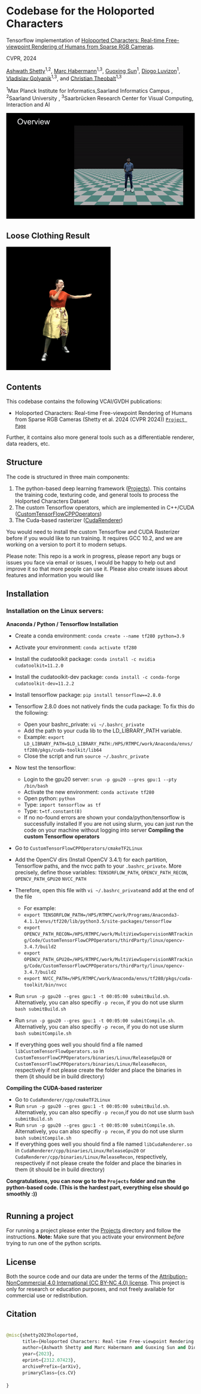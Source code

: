 
# Codebase for the Holoported Characters #
Tensorflow implementation of [Holoported Characters: Real-time Free-viewpoint Rendering of Humans from Sparse RGB Cameras](https://vcai.mpi-inf.mpg.de/projects/holochar/).

CVPR, 2024

[Ashwath Shetty](https://ashwath98.github.io/)<sup>1,2</sup>,
 [Marc Habermann](https://people.mpi-inf.mpg.de/~mhaberma/)<sup>1,3</sup>,
 [Guoxing Sun](https://people.mpi-inf.mpg.de/~gsun/)<sup>1</sup>,
 [Diogo Luvizon](https://people.mpi-inf.mpg.de/~dluvizon/)<sup>1</sup>,
 [Vladislav Golyanik](https://people.mpi-inf.mpg.de/~golyanik/)<sup>1,3</sup>,
and 
 [Christian Theobalt](https://people.mpi-inf.mpg.de/~theobalt/)<sup>1,3</sup>
 
 
 <sup>1</sup>Max Planck Institute for Informatics,Saarland Informatics Campus , <sup>2</sup>Saarland University , <sup>3</sup>Saarbrücken Research Center for Visual Computing, Interaction and AI
 
![](readmeImages/overview.gif)

## Loose Clothing Result ##
![](readmeImages/franzi.gif)
## Contents ##

This codebase contains the following VCAI/GVDH publications: 


- Holoported Characters: Real-time Free-viewpoint Rendering of Humans from Sparse RGB Cameras (Shetty et al. 2024 (CVPR 2024)) [`Project Page`](https://vcai.mpi-inf.mpg.de/projects/holochar/) 

Further, it contains also more general tools such as a differentiable renderer, data readers, etc.


## Structure ## 

The code is structured in three main components:

1) The python-based deep learning framework ([Projects](Projects)). This contains the training code, texturing code, and general tools to process the Holported Characters Dataset
2) The custom Tensorflow operators, which are implemented in C++/CUDA ([CustomTensorFlowCPPOperators](CustomTensorFlowCPPOperators))
3) The Cuda-based rasterizer ([CudaRenderer](CudaRenderer))

You would need to install the custom Tensorflow and CUDA Rasterizer before if you would like to run training. It requires GCC 10.2, and we are working on a version to port it to modern setups. 

Please note: This repo is a work in progress, please report any bugs or issues you face via email or issues, I would be happy to help out and improve it so that more people can use it. Please also create issues about features and information you would like



## Installation ## 

### Installation on the Linux servers: ###

**Anaconda / Python / Tensorflow Installation**
- Create a conda environment: `conda create --name tf280 python=3.9`
- Activate your environment: `conda activate tf280`
- Install the cudatoolkit package: `conda install -c nvidia cudatoolkit=11.2.0`
- Install the cudatoolkit-dev package: `conda install -c conda-forge cudatoolkit-dev=11.2.2`
- Install tensorflow package: `pip install tensorflow==2.8.0`
- Tensorflow 2.8.0 does not natively finds the cuda package: To fix this do the following:
  - Open your bashrc_private: `vi ~/.bashrc_private`
  - Add the path to your cuda lib to the LD_LIBRARY_PATH variable. 
  - Example: `export LD_LIBRARY_PATH=$LD_LIBRARY_PATH:/HPS/RTMPC/work/Anaconda/envs/tf280/pkgs/cuda-toolkit/lib64`
  - Close the script and run `source ~/.bashrc_private`
- Now test the tensorflow:
  - Login to the gpu20 server: `srun -p gpu20 --gres gpu:1 --pty /bin/bash`
  - Activate the new environment: `conda activate tf280`
  - Open python: `python`
  - Type: `import tensorflow as tf`
  - Type: `t=tf.constant(8)`
  - If no no-found errors are shown your conda/python/tensorflow is successfully installed
If you are not using slurm, you can just run the code on your machine without logging into server 
**Compiling the custom Tensorflow operators**
- Go to `CustomTensorFlowCPPOperators/cmakeTF2Linux`
- Add the OpenCV dirs (Install OpenCV 3.4.1) for each partition, Tensorflow paths, and the nvcc path to your `.bashrc_private`. More precisely, define those variables: `TENSORFLOW_PATH`, `OPENCV_PATH_RECON`, `OPENCV_PATH_GPU20` `NVCC_PATH`
- Therefore, open this file with `vi ~/.bashrc_private`and add at the end of the file 
  - For example:
  - `export TENSORFLOW_PATH=/HPS/RTMPC/work/Programs/Anaconda3-4.1.1/envs/tf220/lib/python3.5/site-packages/tensorflow`
  - `export OPENCV_PATH_RECON=/HPS/RTMPC/work/MultiViewSupervisionNRTracking/Code/CustomTensorFlowCPPOperators/thirdParty/linux/opencv-3.4.7/build2`
  - `export OPENCV_PATH_GPU20=/HPS/RTMPC/work/MultiViewSupervisionNRTracking/Code/CustomTensorFlowCPPOperators/thirdParty/linux/opencv-3.4.7/build2`
  - `export NVCC_PATH=/HPS/RTMPC/work/Anaconda/envs/tf280/pkgs/cuda-toolkit/bin/nvcc`

- Run `srun -p gpu20 --gres gpu:1 -t 00:05:00 submitBuild.sh`. Alternatively, you can also specifiy `-p recon`, if you do not use slurm `bash submitBuild.sh`
- Run `srun -p gpu20 --gres gpu:1 -t 00:05:00 submitCompile.sh`. Alternatively, you can also specifiy `-p recon`, if you do not use slurm `bash submitCompile.sh`
- If everything goes well you should find a file named `libCustomTensorFlowOperators.so` in `CustomTensorFlowCPPOperators/binaries/Linux/ReleaseGpu20` or `CustomTensorFlowCPPOperators/binaries/Linux/ReleaseRecon`, respectively if not please create the folder and place the binaries in them (it should be in build directory)

**Compiling the CUDA-based rasterizer**
- Go to `CudaRenderer/cpp/cmakeTF2Linux`
- Run `srun -p gpu20 --gres gpu:1 -t 00:05:00 submitBuild.sh`. Alternatively, you can also specifiy `-p recon`,if you do not use slurm `bash submitBuild.sh`
- Run `srun -p gpu20 --gres gpu:1 -t 00:05:00 submitCompile.sh`. Alternatively, you can also specifiy `-p recon`, if you do not use slurm `bash submitCompile.sh`
- If everything goes well you should find a file named `libCudaRenderer.so` in `CudaRenderer/cpp/binaries/Linux/ReleaseGpu20` or `CudaRenderer/cpp/binaries/Linux/ReleaseRecon`, respectively, respectively if not please create the folder and place the binaries in them (it should be in build directory)

**Congratulations, you can now go to the `Projects` folder and run the python-based code. (This is the hardest part, everything else should go smoothly :))**

#

## Running a project ##

For running a project please enter the [Projects](Projects) directory and follow the instructions.
**Note:** Make sure that you activate your environment *before* trying to run one of the python scripts.

## License ##
Both the source code and our data are under the terms of the [Attribution-NonCommercial 4.0 International (CC BY-NC 4.0) license](https://creativecommons.org/licenses/by-nc/4.0/legalcode).
This project is only for research or education purposes, and not freely available for commercial use or redistribution.
## Citation ##
```python

@misc{shetty2023holoported,
      title={Holoported Characters: Real-time Free-viewpoint Rendering of Humans from Sparse RGB Cameras}, 
      author={Ashwath Shetty and Marc Habermann and Guoxing Sun and Diogo Luvizon and Vladislav Golyanik and Christian Theobalt},
      year={2023},
      eprint={2312.07423},
      archivePrefix={arXiv},
      primaryClass={cs.CV}

}
```
